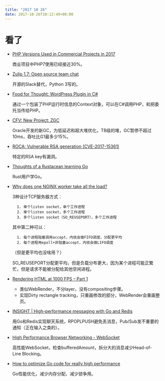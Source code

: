 ```yaml
---
title: "2017 10 26"
date: 2017-10-26T10:12:49+08:00
---
```


# 看了

+ [PHP Versions Used in Commercial Projects in 2017](https://semaphoreci.com/blog/2017/10/25/php-versions-used-in-commercial-projects-in-2017.html)

    商业项目中PHP7使用已经接近30%。

+ [Zulip 1.7: Open source team chat](https://blog.zulip.org/2017/10/25/zulip-server-1-7-released/)

    开源的Slack替代，Python 3写的。

+ [Food for Thought: WordPress Plugin in C#](https://www.peachpie.io/2017/10/wordpress-plugin-csharp.html)

    通过一个包装了PHP运行时信息的Context对象，可以在C#调用PHP，和把委托当传给PHP。

+ [CFV: New Project: ZGC](http://mail.openjdk.java.net/pipermail/announce/2017-October/000237.html)

    Oracle开发的新GC，为低延迟和超大堆优化，TB级的堆，GC暂停不超过10ms，吞吐比G1最多少15%。

+ [ROCA: Vulnerable RSA generation (CVE-2017-15361)](https://crocs.fi.muni.cz/public/papers/rsa_ccs17)

    特定的RSA key有漏洞。

+ [Thoughts of a Rustacean learning Go](http://inpursuitoflaziness.blogspot.my/2015/02/thoughts-of-rustacean-learning-go.html)

    Rust用户学Go。

+ [Why does one NGINX worker take all the load?](https://blog.cloudflare.com/the-sad-state-of-linux-socket-balancing/)

    3种设计TCP服务器方式：

        1. 单个listen socket，单个工作进程
        2. 单个listen socket，多个工作进程
        3. 多个listen socket（SO_REUSEPORT），多个工作进程

    其中第二种可以：

        1. 每个进程阻塞调用accept，内核会做FIFO调度，分配更平均
        2. 每个进程用epoll+非阻塞accept，内核会做LIFO调度

    （但是更平均也没啥用？）

    SO_REUSEPORT分配更平均，但是负载分布更大，因为某个进程可能正繁忙，但是请求不能被分配给其他空闲进程。

+ [Rendering HTML at 1000 FPS – Part 1](https://stoyannk.wordpress.com/2017/10/25/rendering-html-at-1000-fps-part-1/)

    + 类似WebRender，不分layer，没有compositing步骤。
    + 实现Dirty rectangle tracking，只重画修改的部分，WebRender会重画整页。

+ [INSIGHT | High-performance messaging with Go and Redis](https://www.youtube.com/watch?v=x5__QAIxQZw)

    用Go和Redis实现聊天系统，RPOPLPUSH避免丢消息，Pub/Sub发不重要的通知（正在输入之类的）。

+ [High Performance Browser Networking - WebSocket](https://hpbn.co/websocket/)

    高性能WebSocket，检查bufferedAmount，拆分大的消息减少Head-of-Line Blocking。

+ [How to optimize Go code for really high performance](https://docs.google.com/presentation/d/1Zu0BdbhMRar7ycEwDi8jepGokTXTDXlKFf7C13tusuI/edit#slide=id.p)

    Go性能优化，减少内存分配、减少锁争用。